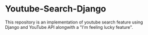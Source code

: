 # Youtube-Search-Django
This repository is an implementation of youtube search feature using Django and YouTube API alongwith a "I'm feeling lucky feature".
